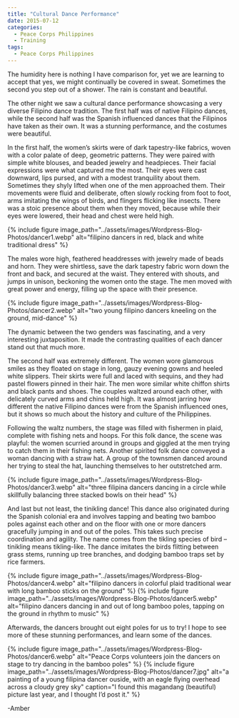 ```yaml
---
title: "Cultural Dance Performance"
date: 2015-07-12
categories:
  - Peace Corps Philippines
  - Training
tags:
  - Peace Corps Philippines
---
```


The humidity here is nothing I have comparison for, yet we are learning to accept that yes, we might continually be covered in sweat. Sometimes the second you step out of a shower. The rain is constant and beautiful.

The other night we saw a cultural dance performance showcasing a very diverse Filipino dance tradition. The first half was of native Filipino dances, while the second half was the Spanish influenced dances that the Filipinos have taken as their own. It was a stunning performance, and the costumes were beautiful.

In the first half, the women’s skirts were of dark tapestry-like fabrics, woven with a color palate of deep, geometric patterns. They were paired with simple white blouses, and beaded jewelry and headpieces. Their facial expressions were what captured me the most. Their eyes were cast downward, lips pursed, and with a modest tranquility about them. Sometimes they shyly lifted when one of the men approached them. Their movements were fluid and deliberate, often slowly rocking from foot to foot, arms imitating the wings of birds, and flingers flicking like insects. There was a stoic presence about them when they moved, because while their eyes were lowered, their head and chest were held high.

{% include figure image_path="../assets/images/Wordpress-Blog-Photos/dancer1.webp" alt="filipino dancers in red, black and white traditional dress" %}

The males wore high, feathered headdresses with jewelry made of beads and horn. They were shirtless, save the dark tapestry fabric worn down the front and back, and secured at the waist. They entered with shouts, and jumps in unison, beckoning the women onto the stage. The men moved with great power and energy, filling up the space with their presence.

{% include figure image_path="../assets/images/Wordpress-Blog-Photos/dancer2.webp" alt="two young filipino dancers kneeling on the ground, mid-dance" %}

The dynamic between the two genders was fascinating, and a very interesting juxtaposition. It made the contrasting qualities of each dancer stand out that much more.

The second half was extremely different. The women wore glamorous smiles as they floated on stage in long, gauzy evening gowns and heeled white slippers. Their skirts were full and laced with sequins, and they had pastel flowers pinned in their hair. The men wore similar white chiffon shirts and black pants and shoes. The couples waltzed around each other, with delicately curved arms and chins held high. It was almost jarring how different the native Filipino dances were from the Spanish influenced ones, but it shows so much about the history and culture of the Philippines.

Following the waltz numbers, the stage was filled with fishermen in plaid, complete with fishing nets and hoops. For this folk dance, the scene was playful: the women scurried around in groups and giggled at the men trying to catch them in their fishing nets. Another spirited folk dance conveyed a woman dancing with a straw hat. A group of the townsmen danced around her trying to steal the hat, launching themselves to her outstretched arm.

{% include figure image_path="../assets/images/Wordpress-Blog-Photos/dancer3.webp" alt="three filipina dancers dancing in a circle while skillfully balancing three stacked bowls on their head" %}

And last but not least, the tinikling dance! This dance also originated during the Spanish colonial era and involves tapping and beating two bamboo poles against each other and on the floor with one or more dancers gracefully jumping in and out of the poles. This takes such precise coordination and agility. The name comes from the tikling species of bird – tinikling means tikling-like. The dance imitates the birds flitting between grass stems, running up tree branches, and dodging bamboo traps set by rice farmers.

{% include figure image_path="../assets/images/Wordpress-Blog-Photos/dancer4.webp" alt="filipino dancers in colorful plaid traditional wear with long bamboo sticks on the ground" %}
{% include figure image_path="../assets/images/Wordpress-Blog-Photos/dancer5.webp" alt="filipino dancers dancing in and out of long bamboo poles, tapping on the ground in rhythm to music" %}

Afterwards, the dancers brought out eight poles for us to try! I hope to see more of these stunning performances, and learn some of the dances.

{% include figure image_path="../assets/images/Wordpress-Blog-Photos/dancer6.webp" alt="Peace Corps volunteers join the dancers on stage to try dancing in the bamboo poles" %}
{% include figure image_path="../assets/images/Wordpress-Blog-Photos/dancer7.jpg" alt="a painting of a young filipina dancer ouside, with an eagle flying overhead across a cloudy grey sky" caption="I found this magandang (beautiful) picture last year, and I thought I’d post it." %}

-Amber